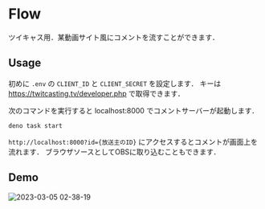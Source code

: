 # Flow

ツイキャス用．某動画サイト風にコメントを流すことができます．

## Usage

初めに `.env` の `CLIENT_ID` と `CLIENT_SECRET` を設定します．
キーは <https://twitcasting.tv/developer.php> で取得できます．

次のコマンドを実行すると localhost:8000 でコメントサーバーが起動します．

```shell
deno task start
```

`http://localhost:8000?id={放送主のID}` にアクセスするとコメントが画面上を流れます．
ブラウザソースとしてOBSに取り込むこともできます．

## Demo

![2023-03-05 02-38-19](https://user-images.githubusercontent.com/117683899/222921017-687f3e5b-6281-4004-b36c-945ecbe79847.gif)
